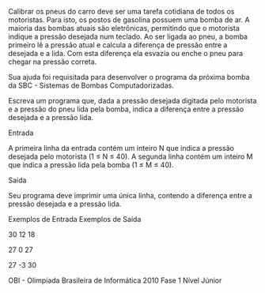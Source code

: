 Calibrar os pneus do carro deve ser uma tarefa cotidiana de todos os motoristas. Para isto, os postos de gasolina possuem uma bomba de ar. A maioria das bombas atuais são eletrônicas, permitindo que o motorista indique a pressão desejada num teclado. Ao ser ligada ao pneu, a bomba primeiro lê a pressão atual e calcula a diferença de pressão entre a desejada e a lida. Com esta diferença ela esvazia ou enche o pneu para chegar na pressão correta.

Sua ajuda foi requisitada para desenvolver o programa da próxima bomba da SBC - Sistemas de Bombas Computadorizadas.

Escreva um programa que, dada a pressão desejada digitada pelo motorista e a pressão do pneu lida pela bomba, indica a diferença entre a pressão desejada e a pressão lida.

Entrada

A primeira linha da entrada contém um inteiro N que indica a pressão desejada pelo motorista (1 ≤ N ≤ 40). A segunda linha contém um inteiro M que indica a pressão lida pela bomba (1 ≤ M ≤ 40).

Saída

Seu programa deve imprimir uma única linha, contendo a diferença entre a pressão desejada e a pressão lida.
 
Exemplos de Entrada 	Exemplos de Saída

30                      12
18

27                      0
27
	
27                      -3
30

OBI - Olimpíada Brasileira de Informática 2010 Fase 1 Nível Júnior
